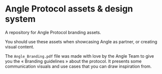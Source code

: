 # Angle Protocol assets & design system

A repository for Angle Protocol branding assets. 

You should use these assets when showcasing Angle as partner, or creating visual content. 

The `Angle_Branding.pdf` file was made with love by the Angle Team to give you the « Branding guidelines » about the protocol. It presents some communication visuals and use cases that you can draw inspiration from.
